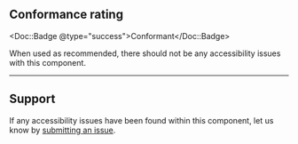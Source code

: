 ## Conformance rating

<Doc::Badge @type="success">Conformant</Doc::Badge>

When used as recommended, there should not be any accessibility issues with this component.

---

## Support

If any accessibility issues have been found within this component, let us know by [submitting an issue](https://github.com/hashicorp/design-system/issues/new/choose).
